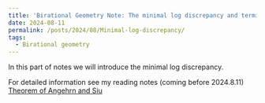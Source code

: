 ```yaml
---
title: 'Birational Geometry Note: The minimal log discrepancy and termination of flips'
date: 2024-08-11
permalink: /posts/2024/08/Minimal-log-discrepancy/
tags:
  - Birational geometry
---
```


In this part of notes we will introduce the minimal log discrepancy.


For detailed information see my reading notes (coming before 2024.8.11) [Theorem of Angehrn and Siu](https://yilimath.github.io/files/Boundedness/AngehrnSiu.pdf)

